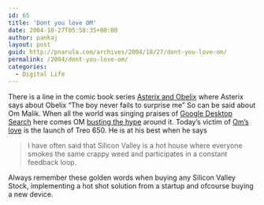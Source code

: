 ```yaml
---
id: 65
title: 'Dont you love OM'
date: 2004-10-27T05:58:35+00:00
author: pankaj
layout: post
guid: http://pnarula.com/archives/2004/10/27/dont-you-love-om/
permalink: /2004/dont-you-love-om/
categories:
  - Digital Life
---
```

There is a line in the comic book series <a href="http://www.asterix-obelix.nl/" onclick="_gaq.push(['_trackEvent', 'outbound-article', 'http://www.asterix-obelix.nl/', 'Asterix and Obelix']);" >Asterix and Obelix</a> where Asterix says about Obelix &#8220;The boy never fails to surprise me&#8221; So can be said about Om Malik. When all the world was singing praises of <a href="http://desktop.google.com" onclick="_gaq.push(['_trackEvent', 'outbound-article', 'http://desktop.google.com', 'Google Desktop Search']);" >Google Desktop Search</a> here comes OM <a href="http://www.gigaom.com/2004/10/google_desktop_v.php" onclick="_gaq.push(['_trackEvent', 'outbound-article', 'http://www.gigaom.com/2004/10/google_desktop_v.php', 'busting the hype']);" >busting the hype</a> around it. Today&#8217;s victim of <a href="http://www.gigaom.com/2004/10/treo_650_madness.php" onclick="_gaq.push(['_trackEvent', 'outbound-article', 'http://www.gigaom.com/2004/10/treo_650_madness.php', 'Om&#8217;s love']);" >Om&#8217;s love</a> is the launch of Treo 650. He is at his best when he says

> I have often said that Silicon Valley is a hot house where everyone smokes the same crappy weed and participates in a constant feedback loop.

Always remember these golden words when buying any Silicon Valley Stock, implementing a hot shot solution from a startup and ofcourse buying a new device.